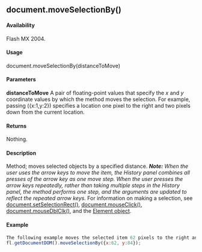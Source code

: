 ## document.moveSelectionBy()

#### Availability

Flash MX 2004.

#### Usage

document.moveSelectionBy(distanceToMove)

#### Parameters

**distanceToMove** A pair of floating-point values that specify the *x* and *y* coordinate values by which the method moves the selection. For example, passing ({x:1,y:2}) specifies a location one pixel to the right and two pixels down from the current location.

#### Returns

Nothing.

#### Description

Method; moves selected objects by a specified distance.
***Note:** When the user uses the arrow keys to move the item, the History panel combines all presses of the arrow key as one move step. When the user presses the arrow keys repeatedly, rather than taking multiple steps in the History panel, the method performs one step, and the arguments are updated to reflect the repeated arrow keys.*
For information on making a selection, see [document.setSelectionRect()](#!AdobeDocs/developers-animatesdk-docs/master/Document_object/docu9689.md), [document.mouseClick()](#!AdobeDocs/developers-animatesdk-docs/master/Document_object/docum130.md), [document.mouseDblClk()](#!AdobeDocs/developers-animatesdk-docs/master/Document_object/docum140.md), and the [Element object](#!AdobeDocs/developers-animatesdk-docs/master/Element_object/element_summary.md).

#### Example

```javascript
The following example moves the selected item 62 pixels to the right and 84 pixels down:
fl.getDocumentDOM().moveSelectionBy({x:62, y:84});

```